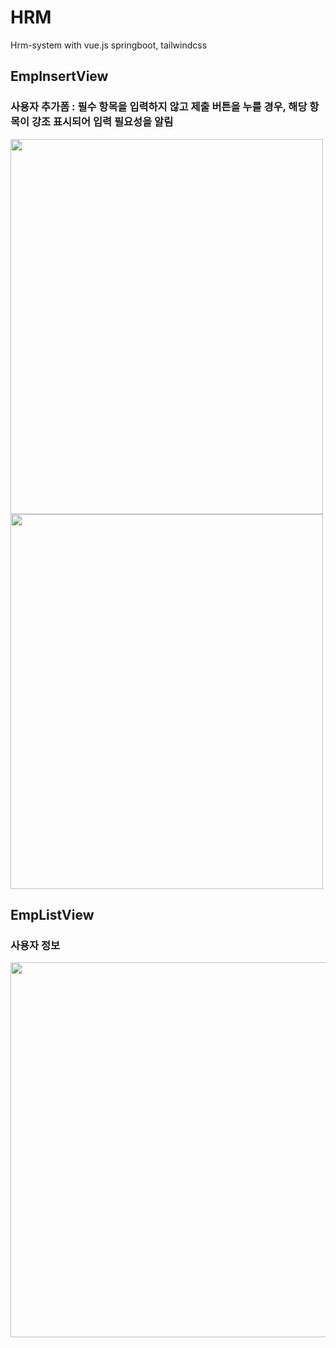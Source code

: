 # HRM
Hrm-system with vue.js springboot, tailwindcss

## EmpInsertView


### 사용자 추가폼 : 필수 항목을 입력하지 않고 제출 버튼을 누를 경우, 해당 항목이 강조 표시되어 입력 필요성을 알림
<img src="https://github.com/user-attachments/assets/45f3726c-4fa8-467e-973d-6eaeebb401f1" width="500" height="600">
<img src="https://github.com/user-attachments/assets/1c92a374-052d-4213-b172-2bed3cb576d8" width="500" height="600">

## EmpListView
### 사용자 정보
<img src="https://github.com/user-attachments/assets/31387db5-216a-4cdf-8ff7-7c5c21aaac3d" width="1000" height="600">

